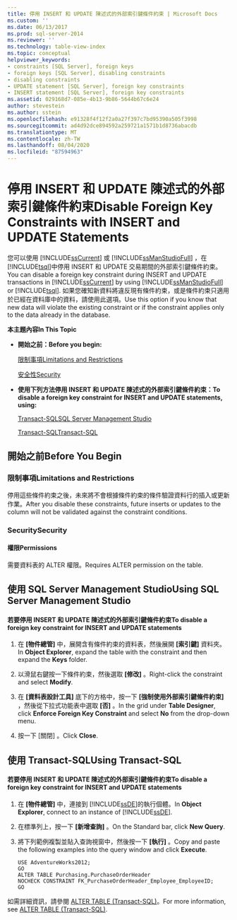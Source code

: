 ```yaml
---
title: 停用 INSERT 和 UPDATE 陳述式的外部索引鍵條件約束 | Microsoft Docs
ms.custom: ''
ms.date: 06/13/2017
ms.prod: sql-server-2014
ms.reviewer: ''
ms.technology: table-view-index
ms.topic: conceptual
helpviewer_keywords:
- constraints [SQL Server], foreign keys
- foreign keys [SQL Server], disabling constraints
- disabling constraints
- UPDATE statement [SQL Server], foreign key constraints
- INSERT statement [SQL Server], foreign key constraints
ms.assetid: 029168d7-085e-4b13-9b86-5644b67c6e24
author: stevestein
ms.author: sstein
ms.openlocfilehash: e91328f4f12f2a0a27f397c7bd95390a505f3998
ms.sourcegitcommit: ad4d92dce894592a259721a1571b1d8736abacdb
ms.translationtype: MT
ms.contentlocale: zh-TW
ms.lasthandoff: 08/04/2020
ms.locfileid: "87594963"
---
```

# <a name="disable-foreign-key-constraints-with-insert-and-update-statements"></a><span data-ttu-id="60015-102">停用 INSERT 和 UPDATE 陳述式的外部索引鍵條件約束</span><span class="sxs-lookup"><span data-stu-id="60015-102">Disable Foreign Key Constraints with INSERT and UPDATE Statements</span></span>
  <span data-ttu-id="60015-103">您可以使用 [!INCLUDE[ssCurrent](../../includes/sscurrent-md.md)] 或 [!INCLUDE[ssManStudioFull](../../includes/ssmanstudiofull-md.md)] ，在 [!INCLUDE[tsql](../../includes/tsql-md.md)]中停用 INSERT 和 UPDATE 交易期間的外部索引鍵條件約束。</span><span class="sxs-lookup"><span data-stu-id="60015-103">You can disable a foreign key constraint during INSERT and UPDATE transactions in [!INCLUDE[ssCurrent](../../includes/sscurrent-md.md)] by using [!INCLUDE[ssManStudioFull](../../includes/ssmanstudiofull-md.md)] or [!INCLUDE[tsql](../../includes/tsql-md.md)].</span></span> <span data-ttu-id="60015-104">如果您確知新資料將違反現有條件約束，或是條件約束只適用於已經在資料庫中的資料，請使用此選項。</span><span class="sxs-lookup"><span data-stu-id="60015-104">Use this option if you know that new data will violate the existing constraint or if the constraint applies only to the data already in the database.</span></span>  
  
 <span data-ttu-id="60015-105">**本主題內容**</span><span class="sxs-lookup"><span data-stu-id="60015-105">**In This Topic**</span></span>  
  
-   <span data-ttu-id="60015-106">**開始之前：**</span><span class="sxs-lookup"><span data-stu-id="60015-106">**Before you begin:**</span></span>  
  
     [<span data-ttu-id="60015-107">限制事項</span><span class="sxs-lookup"><span data-stu-id="60015-107">Limitations and Restrictions</span></span>](#Restrictions)  
  
     [<span data-ttu-id="60015-108">安全性</span><span class="sxs-lookup"><span data-stu-id="60015-108">Security</span></span>](#Security)  
  
-   <span data-ttu-id="60015-109">**使用下列方法停用 INSERT 和 UPDATE 陳述式的外部索引鍵條件約束：**</span><span class="sxs-lookup"><span data-stu-id="60015-109">**To disable a foreign key constraint for INSERT and UPDATE statements, using:**</span></span>  
  
     [<span data-ttu-id="60015-110">Transact-SQL</span><span class="sxs-lookup"><span data-stu-id="60015-110">SQL Server Management Studio</span></span>](#SSMSProcedure)  
  
     [<span data-ttu-id="60015-111">Transact-SQL</span><span class="sxs-lookup"><span data-stu-id="60015-111">Transact-SQL</span></span>](#TsqlProcedure)  
  
##  <a name="before-you-begin"></a><a name="BeforeYouBegin"></a> <span data-ttu-id="60015-112">開始之前</span><span class="sxs-lookup"><span data-stu-id="60015-112">Before You Begin</span></span>  
  
###  <a name="limitations-and-restrictions"></a><a name="Restrictions"></a> <span data-ttu-id="60015-113">限制事項</span><span class="sxs-lookup"><span data-stu-id="60015-113">Limitations and Restrictions</span></span>  
 <span data-ttu-id="60015-114">停用這些條件約束之後，未來將不會根據條件約束的條件驗證資料行的插入或更新作業。</span><span class="sxs-lookup"><span data-stu-id="60015-114">After you disable these constraints, future inserts or updates to the column will not be validated against the constraint conditions.</span></span>  
  
###  <a name="security"></a><a name="Security"></a> <span data-ttu-id="60015-115">Security</span><span class="sxs-lookup"><span data-stu-id="60015-115">Security</span></span>  
  
####  <a name="permissions"></a><a name="Permissions"></a> <span data-ttu-id="60015-116">權限</span><span class="sxs-lookup"><span data-stu-id="60015-116">Permissions</span></span>  
 <span data-ttu-id="60015-117">需要資料表的 ALTER 權限。</span><span class="sxs-lookup"><span data-stu-id="60015-117">Requires ALTER permission on the table.</span></span>  
  
##  <a name="using-sql-server-management-studio"></a><a name="SSMSProcedure"></a> <span data-ttu-id="60015-118">使用 SQL Server Management Studio</span><span class="sxs-lookup"><span data-stu-id="60015-118">Using SQL Server Management Studio</span></span>  
  
#### <a name="to-disable-a-foreign-key-constraint-for-insert-and-update-statements"></a><span data-ttu-id="60015-119">若要停用 INSERT 和 UPDATE 陳述式的外部索引鍵條件約束</span><span class="sxs-lookup"><span data-stu-id="60015-119">To disable a foreign key constraint for INSERT and UPDATE statements</span></span>  
  
1.  <span data-ttu-id="60015-120">在 **[物件總管]** 中，展開含有條件約束的資料表，然後展開 **[索引鍵]** 資料夾。</span><span class="sxs-lookup"><span data-stu-id="60015-120">In **Object Explorer**, expand the table with the constraint and then expand the **Keys** folder.</span></span>  
  
2.  <span data-ttu-id="60015-121">以滑鼠右鍵按一下條件約束，然後選取 **[修改]** 。</span><span class="sxs-lookup"><span data-stu-id="60015-121">Right-click the constraint and select **Modify**.</span></span>  
  
3.  <span data-ttu-id="60015-122">在 **[資料表設計工具]** 底下的方格中，按一下 **[強制使用外部索引鍵條件約束]** ，然後從下拉式功能表中選取 **[否]** 。</span><span class="sxs-lookup"><span data-stu-id="60015-122">In the grid under **Table Designer**, click **Enforce Foreign Key Constraint** and select **No** from the drop-down menu.</span></span>  
  
4.  <span data-ttu-id="60015-123">按一下 [關閉]  。</span><span class="sxs-lookup"><span data-stu-id="60015-123">Click **Close**.</span></span>  
  
##  <a name="using-transact-sql"></a><a name="TsqlProcedure"></a> <span data-ttu-id="60015-124">使用 Transact-SQL</span><span class="sxs-lookup"><span data-stu-id="60015-124">Using Transact-SQL</span></span>  
  
#### <a name="to-disable-a-foreign-key-constraint-for-insert-and-update-statements"></a><span data-ttu-id="60015-125">若要停用 INSERT 和 UPDATE 陳述式的外部索引鍵條件約束</span><span class="sxs-lookup"><span data-stu-id="60015-125">To disable a foreign key constraint for INSERT and UPDATE statements</span></span>  
  
1.  <span data-ttu-id="60015-126">在 **[物件總管]** 中，連接到 [!INCLUDE[ssDE](../../includes/ssde-md.md)]的執行個體。</span><span class="sxs-lookup"><span data-stu-id="60015-126">In **Object Explorer**, connect to an instance of [!INCLUDE[ssDE](../../includes/ssde-md.md)].</span></span>  
  
2.  <span data-ttu-id="60015-127">在標準列上，按一下 **[新增查詢]** 。</span><span class="sxs-lookup"><span data-stu-id="60015-127">On the Standard bar, click **New Query**.</span></span>  
  
3.  <span data-ttu-id="60015-128">將下列範例複製並貼入查詢視窗中，然後按一下 **[執行]** 。</span><span class="sxs-lookup"><span data-stu-id="60015-128">Copy and paste the following examples into the query window and click **Execute**.</span></span>  
  
    ```  
    USE AdventureWorks2012;  
    GO  
    ALTER TABLE Purchasing.PurchaseOrderHeader  
    NOCHECK CONSTRAINT FK_PurchaseOrderHeader_Employee_EmployeeID;  
    GO  
    ```  
  
 <span data-ttu-id="60015-129">如需詳細資訊，請參閱 [ALTER TABLE &#40;Transact-SQL&#41;](/sql/t-sql/statements/alter-table-transact-sql)。</span><span class="sxs-lookup"><span data-stu-id="60015-129">For more information, see [ALTER TABLE &#40;Transact-SQL&#41;](/sql/t-sql/statements/alter-table-transact-sql).</span></span>  
  
###  <a name="TsqlExample"></a>  
